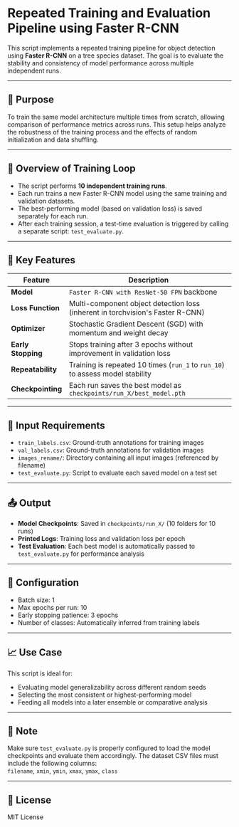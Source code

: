 # Repeated Training and Evaluation Pipeline using Faster R-CNN

This script implements a repeated training pipeline for object detection using **Faster R-CNN** on a tree species dataset. The goal is to evaluate the stability and consistency of model performance across multiple independent runs.

---

## 🎯 Purpose

To train the same model architecture multiple times from scratch, allowing comparison of performance metrics across runs. This setup helps analyze the robustness of the training process and the effects of random initialization and data shuffling.

---

## 🔁 Overview of Training Loop

- The script performs **10 independent training runs**.
- Each run trains a new Faster R-CNN model using the same training and validation datasets.
- The best-performing model (based on validation loss) is saved separately for each run.
- After each training session, a test-time evaluation is triggered by calling a separate script: `test_evaluate.py`.

---

## 🧠 Key Features

| Feature | Description |
|--------|-------------|
| **Model** | `Faster R-CNN with ResNet-50 FPN` backbone |
| **Loss Function** | Multi-component object detection loss (inherent in torchvision's Faster R-CNN) |
| **Optimizer** | Stochastic Gradient Descent (SGD) with momentum and weight decay |
| **Early Stopping** | Stops training after 3 epochs without improvement in validation loss |
| **Repeatability** | Training is repeated 10 times (`run_1` to `run_10`) to assess model stability |
| **Checkpointing** | Each run saves the best model as `checkpoints/run_X/best_model.pth` |

---

## 📁 Input Requirements

- `train_labels.csv`: Ground-truth annotations for training images
- `val_labels.csv`: Ground-truth annotations for validation images
- `images_rename/`: Directory containing all input images (referenced by filename)
- `test_evaluate.py`: Script to evaluate each saved model on a test set

---

## 📤 Output

- **Model Checkpoints**: Saved in `checkpoints/run_X/` (10 folders for 10 runs)
- **Printed Logs**: Training loss and validation loss per epoch
- **Test Evaluation**: Each best model is automatically passed to `test_evaluate.py` for performance analysis

---

## 🔧 Configuration

- Batch size: 1
- Max epochs per run: 10
- Early stopping patience: 3 epochs
- Number of classes: Automatically inferred from training labels

---

## 📈 Use Case

This script is ideal for:
- Evaluating model generalizability across different random seeds
- Selecting the most consistent or highest-performing model
- Feeding all models into a later ensemble or comparative analysis

---

## 📝 Note

Make sure `test_evaluate.py` is properly configured to load the model checkpoints and evaluate them accordingly. The dataset CSV files must include the following columns:  
`filename`, `xmin`, `ymin`, `xmax`, `ymax`, `class`

---

## 📄 License

MIT License
